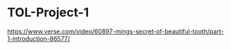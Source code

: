 # TOL-Project-1
https://www.verse.com/video/60897-mings-secret-of-beautiful-tooth/part-1-introduction-86577/
